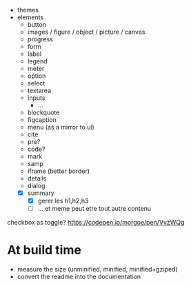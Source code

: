 - themes
- elements
  - button
  - images / figure / object / picture / canvas
  - progress
  - form
  - label
  - legend
  - meter
  - option
  - select
  - textarea
  - inputs
    - ...
  - blockquote
  - figcaption
  - menu (as a mirror to ul)
  - cite
  - pre?
  - code?
  - mark
  - samp
  - iframe (better border)
  - details
  - dialog
  - [x] summary
    - [x] gerer les h1,h2,h3
    - [ ] ... et meme peut etre tout autre contenu

checkbox as toggle?
https://codepen.io/morgoe/pen/VvzWQg

# At build time

- measure the size (unminified, minified, minified+gziped)
- convert the readme into the documentation
